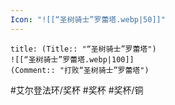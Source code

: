 ```yaml
---
Icon: "![[“圣树骑士”罗蕾塔.webp|50]]"
---
```

```ad-common-bronze-trophy
title: (Title:: "“圣树骑士”罗蕾塔")
![[“圣树骑士”罗蕾塔.webp|100]]
(Comment:: "打败“圣树骑士”罗蕾塔")
```

#艾尔登法环/奖杯 #奖杯 #奖杯/铜